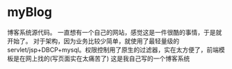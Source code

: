 # myBlog
博客系统源代码。
一直想有一个自己的网站，感觉这是一件很酷的事情，于是就开始了。
对于架构，因为业务比较少简单，就使用了最轻量级的servlet/jsp+DBCP+mysql。权限控制用了原生的过滤器，实在太方便了，前端模板是在网上找的(写页面实在太痛苦了)
这是我自己写的一个博客系统
